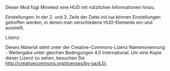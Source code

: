 Dieser Mod fügt Minetest eine HUD mit nützlichen Informationen hinzu.

Einstellungen:
In der 2. und 3. Zeile der Datei init.lua können Einstellungen getroffen werden, in denen man verschiedene HUD-Elemente ein-und ausstellt.


Lizenz:

Dieses Material steht unter der Creative-Commons-Lizenz Namensnennung - Weitergabe unter gleichen Bedingungen 4.0 International. Um eine Kopie dieser Lizenz zu sehen, besuchen Sie http://creativecommons.org/licenses/by-sa/4.0/.
